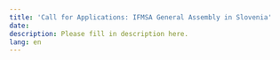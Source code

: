 ```yaml
---
title: 'Call for Applications: IFMSA General Assembly in Slovenia'
date:
description: Please fill in description here.
lang: en
---
```

